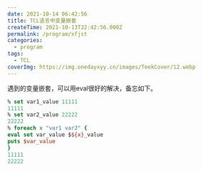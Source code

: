 ```yaml
---
date: 2021-10-14 06:42:56
title: TCL语言中变量嵌套
createTime: 2021-10-13T22:42:56.000Z
permalink: /program/xfjst
categories:
  - program
tags:
  - TCL
coverImg: https://img.onedayxyy.cn/images/TeekCover/12.webp
---
```


遇到的变量嵌套，可以用eval很好的解决，备忘如下。
    
```tcl
% set var1_value 11111
11111
% set var2_value 22222
22222
% foreach x "var1 var2" {
eval set var_value $${x}_value
puts $var_value
}
11111
22222
``` 
